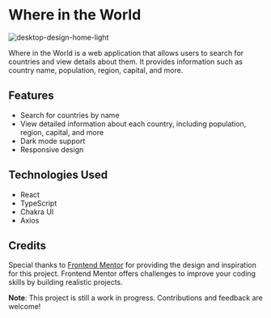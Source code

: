 # Where in the World

![desktop-design-home-light](https://github.com/dboatengg/Where-in-the-world/assets/89385798/b051af51-06f3-4424-a4dd-5570812e2a53)

Where in the World is a web application that allows users to search for countries and view details about them. It provides information such as country name, population, region, capital, and more. 

## Features

- Search for countries by name
- View detailed information about each country, including population, region, capital, and more
- Dark mode support
- Responsive design

## Technologies Used

- React
- TypeScript
- Chakra UI
- Axios

## Credits
Special thanks to [Frontend Mentor](https://www.frontendmentor.io/) for providing the design and inspiration for this project. Frontend Mentor offers challenges to improve your coding skills by building realistic projects.

**Note**: This project is still a work in progress. Contributions and feedback are welcome!
